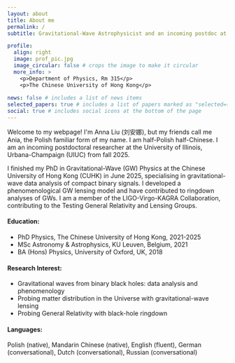 ```yaml
---
layout: about
title: About me
permalink: /
subtitle: Gravitational-Wave Astrophysicist and an incoming postdoc at University of Illinois, Urbana-Champaign

profile:
  align: right
  image: prof_pic.jpg
  image_circular: false # crops the image to make it circular
  more_info: >
    <p>Department of Physics, Rm 315</p>
    <p>The Chinese University of Hong Kong</p>
  
news: false # includes a list of news items
selected_papers: true # includes a list of papers marked as "selected={true}"
social: true # includes social icons at the bottom of the page
---
```

Welcome to my webpage! I'm Anna Liu (刘安娜), but my friends call me Ania, the Polish familiar form of my name. I am half-Polish half-Chinese. I am an incoming postdoctoral researcher at the University of Illinois, Urbana-Champaign (UIUC) from fall 2025. 

I finished my PhD in Gravitational-Wave (GW) Physics at the Chinese University of Hong Kong (CUHK) in June 2025, specialising in gravitational-wave data analysis of compact binary signals. I developed a phenomenological GW lensing model and have contributed to ringdown analyses of GWs. I am a member of the LIGO-Virgo-KAGRA Collaboration, contributing to the Testing General Relativity and Lensing Groups. 

#### <i class="fa-solid fa-building-columns" style="color: #74C0FC;"></i> Education: 
- PhD Physics, The Chinese University of Hong Kong, 2021-2025
- MSc Astronomy & Astrophysics, KU Leuven, Belgium, 2021
- BA (Hons) Physics, University of Oxford, UK, 2018

#### <i class="fa-solid fa-magnifying-glass-chart" style="color: #fbae56;"></i> Research Interest: 
- Gravitational waves from binary black holes: data analysis and phenomenology
- Probing matter distribution in the Universe with gravitational-wave lensing
- Probing General Relativity with black-hole ringdown

#### <i class="fa-solid fa-earth-americas" style="color: #badb9e;"></i> Languages: 
Polish (native), Mandarin Chinese (native), English (fluent), German (conversational), Dutch (conversational), Russian (conversational)
